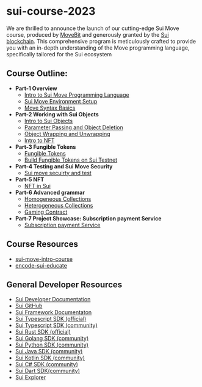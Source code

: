 # sui-course-2023
We are thrilled to announce the launch of our cutting-edge Sui Move course, produced by [MoveBit](https://www.movebit.xyz/) and generously granted by the [Sui blockchain](https://sui.io/). This comprehensive program is meticulously crafted to provide you with an in-depth understanding of the Move programming language, specifically tailored for the Sui ecosystem

## Course Outline:
- **Part-1 Overview**
    - [Intro to Sui Move Programming Language](https://github.com/movebit/sui-course-2023/tree/main/part-1/lesson-1)
    - [Sui Move Environment Setup](https://github.com/movebit/sui-course-2023/tree/main/part-1/lesson-2)
    - [Move Syntax Basics](https://github.com/movebit/sui-course-2023/tree/main/part-1/lesson-3)
- **Part-2 Working with Sui Objects**
    - [Intro to Sui Objects](https://github.com/movebit/sui-course-2023/tree/main/part-2/lesson-1)
    - [Parameter Passing and Object Deletion](https://github.com/movebit/sui-course-2023/tree/main/part-2/lesson-2)
    - [Object Wrapping and Unwrapping](https://github.com/movebit/sui-course-2023/tree/main/part-2/lesson-3)
    - [Intro to NFT](https://github.com/movebit/sui-course-2023/tree/main/part-2/lesson-4)
- **Part-3 Fungible Tokens**
    - [Fungible Tokens](https://github.com/movebit/sui-course-2023/tree/main/part-3/lesson-1)
    - [Build Fungible Tokens on Sui Testnet](https://github.com/movebit/sui-course-2023/tree/main/part-3/lesson-2)
-  **Part-4 Testing and Sui Move Security**
    - [Sui move secuirty and test](https://github.com/movebit/sui-course-2023/tree/main/part-4)
- **Part-5 NFT**
    - [NFT in Sui](https://github.com/movebit/sui-course-2023/tree/main/part-5/lesson-1)
- **Part-6 Advanced grammar**
    - [Homogeneous Collections](https://github.com/movebit/sui-course-2023/tree/main/part-6/lesson-1)
    - [Heterogeneous Collections](https://github.com/movebit/sui-course-2023/tree/main/part-6/lesson-2)
    - [Gaming Contract](https://github.com/movebit/sui-course-2023/tree/main/part-6/lesson-3)
- **Part-7 Project Showcase: Subscription payment Service**
    - [Subscription payment Service](https://github.com/movebit/sui-course-2023/tree/main/part-7/lesson-1)

## Course Resources
- [sui-move-intro-course](https://github.com/sui-foundation/sui-move-intro-course)
- [encode-sui-educate](https://github.com/sui-foundation/encode-sui-educate)

## General Developer Resources

- [Sui Developer Documentation](https://docs.sui.io/build)
- [Sui GitHub](https://github.com/MystenLabs/sui)
- [Sui Framework Documentaton](https://github.com/MystenLabs/sui/tree/main/crates/sui-framework/docs)
- [Sui Typescript SDK (official)](https://github.com/MystenLabs/sui/tree/main/sdk/typescript)
- [Sui Typescript SDK (community)](https://github.com/scallop-io/sui-kit)
- [Sui Rust SDK (official)](https://github.com/MystenLabs/sui/tree/main/crates/sui-sdk)
- [Sui Golang SDK (community)](https://github.com/coming-chat/go-sui-sdk)
- [Sui Python SDK (community)](https://github.com/FrankC01/pysui)
- [Sui Java SDK (community)](https://github.com/GrapeBaBa/sui4j)
- [Sui Kotlin SDK (community)](https://github.com/cosmostation/suikotlin)
- [Sui C# SDK (community)](https://github.com/d-moos/SuiNet)
- [Sui Dart SDK(community)](https://github.com/mofalabs/sui)
- [Sui Explorer](https://explorer.sui.io/)


